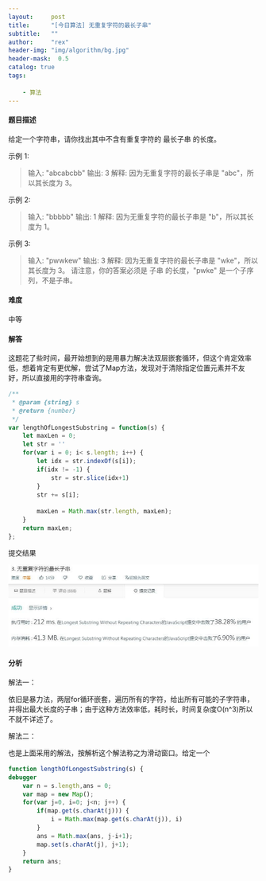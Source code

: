 ```yaml
---
layout:     post
title:      "[今日算法] 无重复字符的最长子串"
subtitle:   ""
author:     "rex"
header-img: "img/algorithm/bg.jpg"
header-mask:  0.5
catalog: true
tags:

    - 算法
---
```


#### 题目描述

给定一个字符串，请你找出其中不含有重复字符的 最长子串 的长度。

示例 1:

> 输入: "abcabcbb"
> 输出: 3
> 解释: 因为无重复字符的最长子串是 "abc"，所以其长度为 3。

示例 2:

> 输入: "bbbbb"
> 输出: 1
> 解释: 因为无重复字符的最长子串是 "b"，所以其长度为 1。

示例 3:

> 输入: "pwwkew"
> 输出: 3
> 解释: 因为无重复字符的最长子串是 "wke"，所以其长度为 3。
> 请注意，你的答案必须是 子串 的长度，"pwke" 是一个子序列，不是子串。

#### 难度

中等

#### 解答

这题花了些时间，最开始想到的是用暴力解决法双层嵌套循环，但这个肯定效率低，想着肯定有更优解，尝试了Map方法，发现对于清除指定位置元素并不友好，所以直接用的字符串查询。

```js
/**
 * @param {string} s
 * @return {number}
 */
var lengthOfLongestSubstring = function(s) {
    let maxLen = 0;
    let str = ''
    for(var i = 0; i< s.length; i++) {
        let idx = str.indexOf(s[i]);
        if(idx != -1) {
            str = str.slice(idx+1)  
        }
        str += s[i];

        maxLen = Math.max(str.length, maxLen);
    }
    return maxLen;
};
```

提交结果

![1](/img/algorithm/day2-1.jpg)

#### 分析

解法一：

依旧是暴力法，两层for循环嵌套，遍历所有的字符，给出所有可能的子字符串，并得出最大长度的子串；由于这种方法效率低，耗时长，时间复杂度O(n^3)所以不就不详述了。

解法二：

也是上面采用的解法，按解析这个解法称之为滑动窗口。给定一个

```js
function lengthOfLongestSubstring(s) {
debugger
    var n = s.length,ans = 0;
    var map = new Map();
    for(var j=0, i=0; j<n; j++) {
        if(map.get(s.charAt(j))) {
            i = Math.max(map.get(s.charAt(j)), i)
        }
        ans = Math.max(ans, j-i+1);
        map.set(s.charAt(j), j+1);
    }
    return ans;
}
```